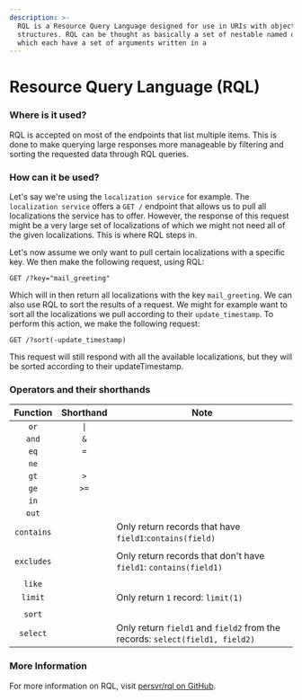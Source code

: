 ```yaml
---
description: >-
  RQL is a Resource Query Language designed for use in URIs with object data
  structures. RQL can be thought as basically a set of nestable named operators
  which each have a set of arguments written in a
---
```


# Resource Query Language (RQL)

### Where is it used? <a href="#markdown-header-where-is-it-used" id="markdown-header-where-is-it-used"></a>

RQL is accepted on most of the endpoints that list multiple items. This is done to make querying large responses more manageable by filtering and sorting the requested data through RQL queries.

### How can it be used? <a href="#markdown-header-how-can-it-be-used" id="markdown-header-how-can-it-be-used"></a>

Let's say we're using the `localization service` for example. The `localization service` offers a `GET /` endpoint that allows us to pull all localizations the service has to offer. However, the response of this request might be a very large set of localizations of which we might not need all of the given localizations. This is where RQL steps in.

Let's now assume we only want to pull certain localizations with a specific key. We then make the following request, using RQL:

`GET /?key="mail_greeting"`

Which will in then return all localizations with the key `mail_greeting`. We can also use RQL to sort the results of a request. We might for example want to sort all the localizations we pull according to their `update_timestamp`. To perform this action, we make the following request:

`GET /?sort(-update_timestamp)`

This request will still respond with all the available localizations, but they will be sorted according to their updateTimestamp.

### Operators and their shorthands <a href="#markdown-header-operators-and-their-shorthands" id="markdown-header-operators-and-their-shorthands"></a>

|  Function  | Shorthand | Note                                                                         |
| :--------: | :-------: | ---------------------------------------------------------------------------- |
|    `or`    |    `\|`   |                                                                              |
|    `and`   |    `&`    |                                                                              |
|    `eq`    |    `=`    |                                                                              |
|    `ne`    |           |                                                                              |
|    `gt`    |    `>`    |                                                                              |
|    `ge`    |    `>=`   |                                                                              |
|    `in`    |           |                                                                              |
|    `out`   |           |                                                                              |
| `contains` |           | Only return records that have `field1`:`contains(field)`                     |
|            |           |                                                                              |
| `excludes` |           | Only return records that don't have `field1`: `contains(field1)`             |
|            |           |                                                                              |
|   `like`   |           |                                                                              |
|   `limit`  |           | Only return `1` record: `limit(1)`                                           |
|            |           |                                                                              |
|   `sort`   |           |                                                                              |
|  `select`  |           | Only return `field1` and `field2` from the records: `select(field1, field2)` |

### More Information <a href="#markdown-header-more-information" id="markdown-header-more-information"></a>

For more information on RQL, visit [persvr/rql on GitHub](https://github.com/persvr/rql).
